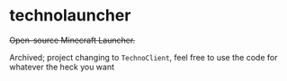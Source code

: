 # technolauncher

~~Open-source Minecraft Launcher.~~

Archived; project changing to `TechnoClient`, feel free to use the code for whatever the heck you want

